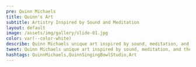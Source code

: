 ```yaml
---
pre: Quinn Michaels
title: Quinn's Art
subtitle: Artistry Inspired by Sound and Meditation
layout: default
image: /assets/img/gallery/slide-01.jpg
color: var(--color-white)
describe: Quinn Michaels unique art inspired by sound, meditation, and the meditative practice of singing bowls. Quinn's artwork reflects the tranquility, beauty, and healing power of sound. Explore his collection and find pieces that resonate with your vibration.
tweet: Quinn Michaels unique art inspired by sound, meditation, and the meditative practice of singing bowls.
hashtags: QuinnMichaels,QuinnSingingBowlStudio,Art
---
```


